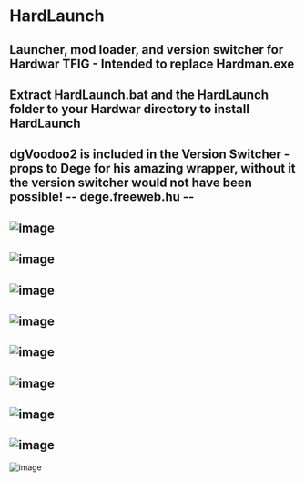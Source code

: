 # HardLaunch
Launcher, mod loader, and version switcher for Hardwar TFIG - Intended to replace Hardman.exe
--------------------------------------------------------------------------------------------------------------------------------------------------------------------------
Extract HardLaunch.bat and the HardLaunch folder to your Hardwar directory to install HardLaunch
--------------------------------------------------------------------------------------------------------------------------------------------------------------------------
dgVoodoo2 is included in the Version Switcher - props to Dege for his amazing wrapper, without it the version switcher would not have been possible!
                                                          --  dege.freeweb.hu  --
--------------------------------------------------------------------------------------------------------------------------------------------------------------------------
![image](https://user-images.githubusercontent.com/49579859/223978481-b3634716-cf74-429b-b3b0-6031e2b1f2b0.png)
--------------------------------------------------------------------------------------------------------------------------------------------------------------------------
![image](https://user-images.githubusercontent.com/49579859/223979632-01ae9e68-b164-455e-aee4-af1773aa449a.png)
--------------------------------------------------------------------------------------------------------------------------------------------------------------------------
![image](https://user-images.githubusercontent.com/49579859/223978580-2193716b-6582-408b-987f-8e25f4a27856.png)
--------------------------------------------------------------------------------------------------------------------------------------------------------------------------
![image](https://user-images.githubusercontent.com/49579859/223978663-0d8a4799-8ecd-4f5c-966c-c5702021577f.png)
--------------------------------------------------------------------------------------------------------------------------------------------------------------------------
![image](https://user-images.githubusercontent.com/49579859/223978845-53e1cacc-58b3-433c-abf5-1cb9d4f05903.png)
--------------------------------------------------------------------------------------------------------------------------------------------------------------------------
![image](https://user-images.githubusercontent.com/49579859/223978937-ef43170e-dff4-4538-bc0e-6f4ab7d18e88.png)
--------------------------------------------------------------------------------------------------------------------------------------------------------------------------
![image](https://user-images.githubusercontent.com/49579859/223979063-3c3a4153-6af3-4860-9e93-d6edc27b7e2e.png)
--------------------------------------------------------------------------------------------------------------------------------------------------------------------------
![image](https://user-images.githubusercontent.com/49579859/223979165-2d7bba0a-fcab-409f-b42f-d05ee4a6a5fc.png)
--------------------------------------------------------------------------------------------------------------------------------------------------------------------------
![image](https://user-images.githubusercontent.com/49579859/223979787-2cf09852-abf9-4236-a1ff-0e4a2cb453e7.png)
